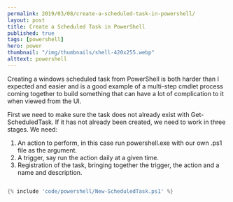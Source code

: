 ```yaml
---
permalink: 2019/03/08/create-a-scheduled-task-in-powershell/
layout: post
title: Create a Scheduled Task in PowerShell
published: true
tags: [powershell]
hero: power
thumbnail: "/img/thumbnails/shell-420x255.webp"
alttext: powershell
---
```


Creating a windows scheduled task from PowerShell is both harder than I expected and easier and is a good example of a
multi-step cmdlet process coming together to build something that can have a lot of complication to it when viewed from
the UI.

First we need to make sure the task does not already exist with Get-ScheduledTask. If it has not already been created, we need to
work in three stages. We need:

<ol>
<li>An action to perform, in this case run powershell.exe with our own .ps1 file as the argument.</li>
<li>A trigger, say run the action daily at a given time.</li>
<li>Registration of the task, bringing together the trigger, the action and a name and description.</li>
</ol>

```powershell

{% include 'code/powershell/New-ScheduledTask.ps1' %}

```

